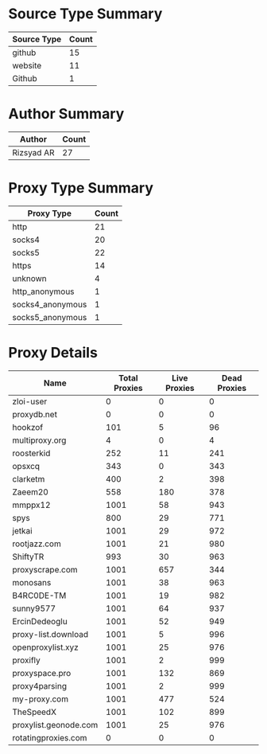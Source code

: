 # Source Type Summary

| Source Type | Count |
|-------------|-------|
| github | 15 |
| website | 11 |
| Github | 1 |


# Author Summary

| Author | Count |
|--------|-------|
| Rizsyad AR | 27 |


# Proxy Type Summary

| Proxy Type | Count |
|------------|-------|
| http | 21 |
| socks4 | 20 |
| socks5 | 22 |
| https | 14 |
| unknown | 4 |
| http_anonymous | 1 |
| socks4_anonymous | 1 |
| socks5_anonymous | 1 |


# Proxy Details

| Name | Total Proxies | Live Proxies | Dead Proxies |
|------|---------------|--------------|---------------|
| zloi-user | 0 | 0 | 0 |
| proxydb.net | 0 | 0 | 0 |
| hookzof | 101 | 5 | 96 |
| multiproxy.org | 4 | 0 | 4 |
| roosterkid | 252 | 11 | 241 |
| opsxcq | 343 | 0 | 343 |
| clarketm | 400 | 2 | 398 |
| Zaeem20 | 558 | 180 | 378 |
| mmppx12 | 1001 | 58 | 943 |
| spys | 800 | 29 | 771 |
| jetkai | 1001 | 29 | 972 |
| rootjazz.com | 1001 | 21 | 980 |
| ShiftyTR | 993 | 30 | 963 |
| proxyscrape.com | 1001 | 657 | 344 |
| monosans | 1001 | 38 | 963 |
| B4RC0DE-TM | 1001 | 19 | 982 |
| sunny9577 | 1001 | 64 | 937 |
| ErcinDedeoglu | 1001 | 52 | 949 |
| proxy-list.download | 1001 | 5 | 996 |
| openproxylist.xyz | 1001 | 25 | 976 |
| proxifly | 1001 | 2 | 999 |
| proxyspace.pro | 1001 | 132 | 869 |
| proxy4parsing | 1001 | 2 | 999 |
| my-proxy.com | 1001 | 477 | 524 |
| TheSpeedX | 1001 | 102 | 899 |
| proxylist.geonode.com | 1001 | 25 | 976 |
| rotatingproxies.com | 0 | 0 | 0 |
